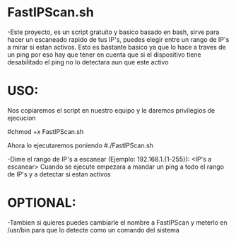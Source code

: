 # FastIPScan.sh
-Este proyecto, es un script gratuito y basico basado en bash, sirve para hacer un escaneado rapido de tus IP's,
puedes elegir entre un rango de IP's a mirar si estan activos. Esto es bastante basico ya que lo hace a traves de un ping por
eso hay que tener en cuenta que si el dispositivo tiene desabilitado el ping no lo detectara aun que este activo

# USO:
Nos copiaremos el script en nuestro equipo y le daremos privilegios de ejecucion

#chmod +x FastIPScan.sh

Ahora lo ejecutaremos poniendo
#./FastIPScan.sh

-Dime el rango de IP's a escanear (Ejemplo: 192.168.1.{1-255}): <IP's a escanear>
Cuando se ejecute empezara a mandar un ping a todo el rango de IP's y a detectar si estan activos

# OPTIONAL:
-Tambien si quieres puedes cambiarle el nombre a FastIPScan y meterlo en /usr/bin para que lo detecte como un comando del sistema

